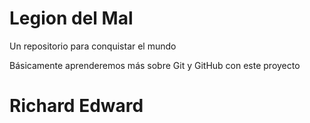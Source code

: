 # Legion del Mal
Un repositorio para conquistar el mundo

Básicamente aprenderemos más sobre Git y GitHub con este proyecto


# Richard Edward